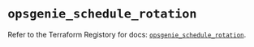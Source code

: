 # `opsgenie_schedule_rotation`

Refer to the Terraform Registory for docs: [`opsgenie_schedule_rotation`](https://registry.terraform.io/providers/opsgenie/opsgenie/0.6.35/docs/resources/schedule_rotation).
